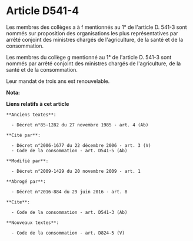 # Article D541-4

Les membres des collèges a à f mentionnés au 1° de l'article D. 541-3 sont nommés sur proposition des organisations les plus
représentatives par arrêté conjoint des ministres chargés de l'agriculture, de la santé et de la consommation. 

Les membres du collège g mentionné au 1° de l'article D. 541-3 sont nommés par arrêté conjoint des ministres chargés de
l'agriculture, de la santé et de la consommation. 

Leur mandat de trois ans est renouvelable.

**Nota:**



**Liens relatifs à cet article**

	**Anciens textes**:

	  - Décret n°85-1282 du 27 novembre 1985 - art. 4 (Ab)

	**Cité par**:

	  - Décret n°2006-1677 du 22 décembre 2006 - art. 3 (V)
	  - Code de la consommation - art. D541-5 (Ab)

	**Modifié par**:

	  - Décret n°2009-1429 du 20 novembre 2009 - art. 1

	**Abrogé par**:

	  - Décret n°2016-884 du 29 juin 2016 - art. 8

	**Cite**:

	  - Code de la consommation - art. D541-3 (Ab)

	**Nouveaux textes**:

	  - Code de la consommation - art. D824-5 (V)
